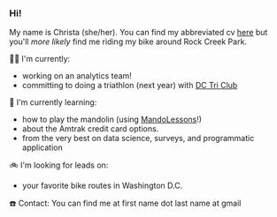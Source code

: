 ### Hi!


My name is Christa (she/her). You can find my abbreviated cv [here](https://read.cv/christa) but you'll _more likely_ find me riding my bike around Rock Creek Park.


🏋️‍♀️ I'm currently:
- working on an analytics team!
- committing to doing a triathlon (next year) with [DC Tri Club](https://www.dctriclub.org/)


🌱 I'm currently learning:
- how to play the mandolin (using [MandoLessons](https://www.mandolessons.com/)!)
- about the Amtrak credit card options.
- from the very best on data science, surveys, and programmatic application


🚲 I'm looking for leads on:
- your favorite bike routes in Washington D.C.
  


☎️ Contact: You can find me at first name dot last name at gmail
